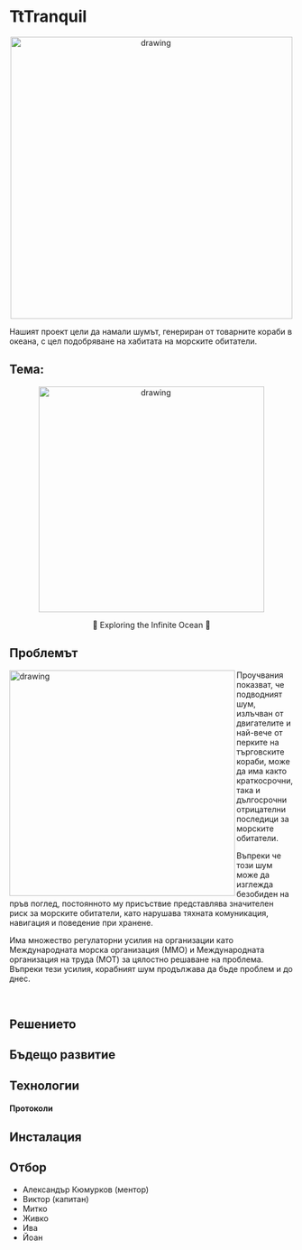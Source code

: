 # TtTranquil
<div align="center">
  <img src="https://github.com/JivkoNushev/TtT-HackTUES-10/assets/54147006/bfe486a6-8504-4b99-9776-bdf6c2c95fa3" alt="drawing" style="width:500px;"/>
</div>
<p>
    Нашият проект цели да намали шумът, генериран от товарните кораби в океана, с цел подобряване на хабитата на морските обитатели.
</p>
  
## Тема: 
<div align="center">
  <img src="https://github.com/JivkoNushev/TtT-HackTUES-10/assets/54147006/62c3eaf8-657d-4cae-8908-2faf422574e2" alt="drawing" style="width:400px;"/>
  <p>🌊 Exploring the Infinite Ocean 🌊</p>
</div>

## Проблемът

<div>
  <img align="left" src="https://github.com/JivkoNushev/TtT-HackTUES-10/assets/54147006/5bc11aa0-baa6-4149-9547-f767928adf62" alt="drawing" style="width:400px;"/>

  <p> Проучвания показват, че подводният шум, излъчван от двигателите и най-вече от перките на търговските кораби, може да има както краткосрочни, така и дългосрочни отрицателни последици за морските обитатели. </p>
  <p> Въпреки че този шум може да изглежда безобиден на пръв поглед, постоянното му присъствие представлява значителен риск за морските обитатели, като нарушава тяхната комуникация, навигация и поведение при хранене. </p>
  <p> Има множество регулаторни усилия на организации като Международната морска организация (ММО) и Международната организация на труда (МОТ) за цялостно решаване на проблема. Въпреки тези усилия, корабният шум продължава да бъде проблем и до днес. </p>
  
  <br clear="left"/>
</div>


## Решението


## Бъдещо развитие


## Технологии
#### Протоколи
#### 

## Инсталация


## Отбор
 - Александър Кюмурков (ментор)
 - Виктор (капитан)
 - Митко
 - Живко
 - Ива
 - Йоан
